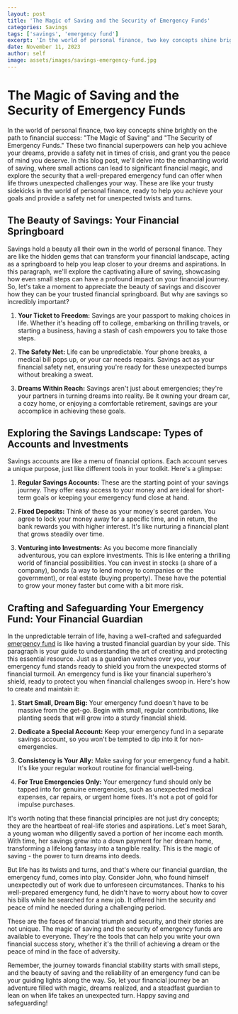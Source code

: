 ```yaml
---
layout: post
title: 'The Magic of Saving and the Security of Emergency Funds'
categories: Savings
tags: ['savings', 'emergency fund']
excerpt: 'In the world of personal finance, two key concepts shine brightly on the path to financial success and they are The Magic of Saving and The Security of Emergency Funds.'
date: November 11, 2023
author: self
image: assets/images/savings-emergency-fund.jpg
---
```


#  The Magic of Saving and the Security of Emergency Funds

In the world of personal finance, two key concepts shine brightly on the path to financial success: "The Magic of Saving" and "The Security of Emergency Funds." These two financial superpowers can help you achieve your dreams, provide a safety net in times of crisis, and grant you the peace of mind you deserve. In this blog post, we'll delve into the enchanting world of saving, where small actions can lead to significant financial magic, and explore the security that a well-prepared emergency fund can offer when life throws unexpected challenges your way. These are like your trusty sidekicks in the world of personal finance, ready to help you achieve your goals and provide a safety net for unexpected twists and turns.

## The Beauty of Savings: Your Financial Springboard

Savings hold a beauty all their own in the world of personal finance. They are like the hidden gems that can transform your financial landscape, acting as a springboard to help you leap closer to your dreams and aspirations. In this paragraph, we'll explore the captivating allure of saving, showcasing how even small steps can have a profound impact on your financial journey. So, let's take a moment to appreciate the beauty of savings and discover how they can be your trusted financial springboard. But why are savings so incredibly important?

1.  **Your Ticket to Freedom:** Savings are your passport to making choices in life. Whether it's heading off to college, embarking on thrilling travels, or starting a business, having a stash of cash empowers you to take those steps.
    
2.  **The Safety Net:** Life can be unpredictable. Your phone breaks, a medical bill pops up, or your car needs repairs. Savings act as your financial safety net, ensuring you're ready for these unexpected bumps without breaking a sweat.
    
3.  **Dreams Within Reach:** Savings aren't just about emergencies; they're your partners in turning dreams into reality. Be it owning your dream car, a cozy home, or enjoying a comfortable retirement, savings are your accomplice in achieving these goals.

## Exploring the Savings Landscape: Types of Accounts and Investments

Savings accounts are like a menu of financial options. Each account serves a unique purpose, just like different tools in your toolkit. Here's a glimpse:

1.  **Regular Savings Accounts:** These are the starting point of your savings journey. They offer easy access to your money and are ideal for short-term goals or keeping your emergency fund close at hand.
    
2.  **Fixed Deposits:** Think of these as your money's secret garden. You agree to lock your money away for a specific time, and in return, the bank rewards you with higher interest. It's like nurturing a financial plant that grows steadily over time.
    
3.  **Venturing into Investments:** As you become more financially adventurous, you can explore investments. This is like entering a thrilling world of financial possibilities. You can invest in stocks (a share of a company), bonds (a way to lend money to companies or the government), or real estate (buying property). These have the potential to grow your money faster but come with a bit more risk.

## Crafting and Safeguarding Your Emergency Fund: Your Financial Guardian

In the unpredictable terrain of life, having a well-crafted and safeguarded [emergency fund](https://www.thefinancenotes.com/basics/personal-emegency-fund/) is like having a trusted financial guardian by your side. This paragraph is your guide to understanding the art of creating and protecting this essential resource. Just as a guardian watches over you, your emergency fund stands ready to shield you from the unexpected storms of financial turmoil. An emergency fund is like your financial superhero's shield, ready to protect you when financial challenges swoop in. Here's how to create and maintain it:

1.  **Start Small, Dream Big:** Your emergency fund doesn't have to be massive from the get-go. Begin with small, regular contributions, like planting seeds that will grow into a sturdy financial shield.
    
2.  **Dedicate a Special Account:** Keep your emergency fund in a separate savings account, so you won't be tempted to dip into it for non-emergencies.
    
3.  **Consistency is Your Ally:** Make saving for your emergency fund a habit. It's like your regular workout routine for financial well-being.
    
4.  **For True Emergencies Only:** Your emergency fund should only be tapped into for genuine emergencies, such as unexpected medical expenses, car repairs, or urgent home fixes. It's not a pot of gold for impulse purchases.

It's worth noting that these financial principles are not just dry concepts; they are the heartbeat of real-life stories and aspirations. Let's meet Sarah, a young woman who diligently saved a portion of her income each month. With time, her savings grew into a down payment for her dream home, transforming a lifelong fantasy into a tangible reality. This is the magic of saving - the power to turn dreams into deeds.

But life has its twists and turns, and that's where our financial guardian, the emergency fund, comes into play. Consider John, who found himself unexpectedly out of work due to unforeseen circumstances. Thanks to his well-prepared emergency fund, he didn't have to worry about how to cover his bills while he searched for a new job. It offered him the security and peace of mind he needed during a challenging period.

These are the faces of financial triumph and security, and their stories are not unique. The magic of saving and the security of emergency funds are available to everyone. They're the tools that can help you write your own financial success story, whether it's the thrill of achieving a dream or the peace of mind in the face of adversity.

Remember, the journey towards financial stability starts with small steps, and the beauty of saving and the reliability of an emergency fund can be your guiding lights along the way. So, let your financial journey be an adventure filled with magic, dreams realized, and a steadfast guardian to lean on when life takes an unexpected turn. Happy saving and safeguarding!
